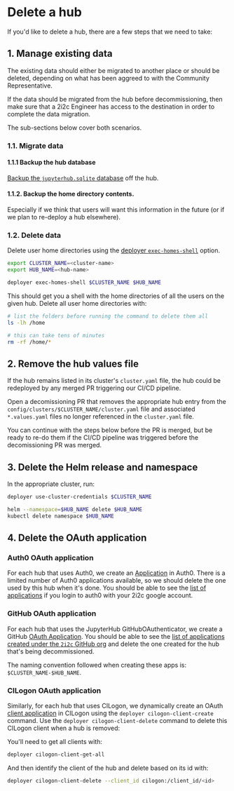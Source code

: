 # Delete a hub

If you'd like to delete a hub, there are a few steps that we need to take:

## 1. Manage existing data

The existing data should either be migrated to another place or should be deleted, depending on what has been aggreed to with the Community Representative.

If the data should be migrated from the hub before decommissioning, then make sure that a 2i2c Engineer has access to the destination in order to complete the data migration.

The sub-sections below cover both scenarios.

### 1.1. Migrate data

#### 1.1.1 Backup the hub database

[Backup the `jupyterhub.sqlite` database](https://infrastructure.2i2c.org/en/latest/howto/hubs/move-hub.html#transfer-the-jupyterhub-database) off the hub.

#### 1.1.2. Backup the home directory contents.

Especially if we think that users will want this information in the future (or if we plan to re-deploy a hub elsewhere).

### 1.2. Delete data

Delete user home directories using the [deployer `exec-homes-shell`](https://github.com/2i2c-org/infrastructure/blob/master/deployer/README.md#exec-homes-shell) option.

```bash
export CLUSTER_NAME=<cluster-name>
export HUB_NAME=<hub-name>
```

```bash
deployer exec-homes-shell $CLUSTER_NAME $HUB_NAME
```

This should get you a shell with the home directories of all the users on the given hub. Delete all user home directories with:

```bash
# list the folders before running the command to delete them all
ls -lh /home

# this can take tens of minutes
rm -rf /home/*
```

## 2. Remove the hub values file

If the hub remains listed in its cluster's `cluster.yaml` file, the hub could be
redeployed by any merged PR triggering our CI/CD pipeline.

Open a decomissioning PR that removes the appropriate hub entry from the
`config/clusters/$CLUSTER_NAME/cluster.yaml` file and associated
`*.values.yaml` files no longer referenced in the `cluster.yaml` file.

You can continue with the steps below before the PR is merged, but be ready to
re-do them if the CI/CD pipeline was triggered before the decomissioning PR was
merged.

## 3. Delete the Helm release and namespace

In the appropriate cluster, run:

```bash
deployer use-cluster-credentials $CLUSTER_NAME

helm --namespace=$HUB_NAME delete $HUB_NAME
kubectl delete namespace $HUB_NAME
```

## 4. Delete the OAuth application

### Auth0 OAuth application

For each hub that uses Auth0, we create an [Application](https://auth0.com/docs/applications) in Auth0.  There is a limited number of Auth0 applications available, so we should delete the one used by this hub when it's done. You should be able to see the [list of applications](https://manage.auth0.com/dashboard/us/2i2c/applications) if you login to auth0 with your 2i2c google account.

### GitHub OAuth application

For each hub that uses the JupyterHub GitHubOAuthenticator, we create a GitHub [OAuth Application](https://docs.github.com/en/developers/apps/building-oauth-apps/creating-an-oauth-app). You should be able to see the [list of applications created under the `2i2c` GitHub org](https://github.com/organizations/2i2c-org/settings/applications) and delete the one created for the hub that's being decommissioned.

The naming convention followed when creating these apps is: `$CLUSTER_NAME-$HUB_NAME`.

### CILogon OAuth application

Similarly, for each hub that uses CILogon, we dynamically create an OAuth [client application](https://cilogon.github.io/oa4mp/server/manuals/dynamic-client-registration.html) in CILogon using the `deployer cilogon-client-create` command.
Use the `deployer cilogon-client-delete` command to delete this CILogon client when a hub is removed:

You'll need to get all clients with:

```bash
deployer cilogon-client-get-all
```

And then identify the client of the hub and delete based on its id with:

```bash
deployer cilogon-client-delete --client_id cilogon:/client_id/<id>
```
